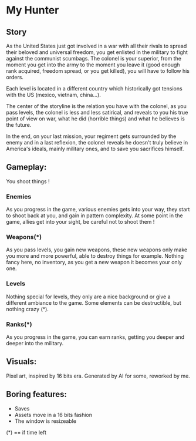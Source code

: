# My Hunter

## Story

As the United States just got involved in a war with all their rivals to spread their beloved and universal freedom,
you get enlisted in the military to fight against the communist scumbags.
The colonel is your superior, from the moment you get into the army to the moment you leave it (good enough rank
acquired, freedom spread, or you get killed), you will have to follow his orders.

Each level is located in a different country which historically got tensions with the US (mexico, vietnam, china...).

The center of the storyline is the relation you have with the colonel, as you pass levels, the colonel is less and less 
satirical, and reveals to you his true point of view on war, what he did (horrible things) and what he believes is the future.

In the end, on your last mission, your regiment gets surrounded by the enemy and in a last reflexion, the colonel reveals
he doesn't truly believe in America's ideals, mainly military ones, and to save you sacrifices himself.


## Gameplay:

You shoot things !

### Enemies 
As you progress in the game, various enemies gets into your way, they start to shoot back at you, and gain in pattern 
complexity. At some point in the game, allies get into your sight, be careful not to shoot them !

### Weapons(*)
As you pass levels, you gain new weapons, these new weapons only make you more and more powerful, able to destroy things
for example. Nothing fancy here, no inventory, as you get a new weapon it becomes your only one.

### Levels
Nothing special for levels, they only are a nice background or give a different ambiance to the game. Some elements can be 
destructible, but nothing crazy (*).

### Ranks(*)
As you progress in the game, you can earn ranks, getting you deeper and deeper into the military.


## Visuals:
Pixel art, inspired by 16 bits era. Generated by AI for some, reworked by me.


## Boring features:
- Saves
- Assets move in a 16 bits fashion
- The window is resizeable

(*) == if time left
